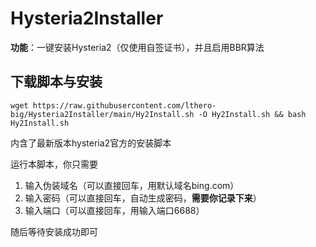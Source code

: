 # Hysteria2Installer

**功能**：一键安装Hysteria2（仅使用自签证书），并且启用BBR算法

## 下载脚本与安装
```
wget https://raw.githubusercontent.com/lthero-big/Hysteria2Installer/main/Hy2Install.sh -O Hy2Install.sh && bash Hy2Install.sh
```

内含了最新版本hysteria2官方的安装脚本

运行本脚本，你只需要

1. 输入伪装域名（可以直接回车，用默认域名bing.com）
2. 输入密码（可以直接回车，自动生成密码，**需要你记录下来**）
3. 输入端口（可以直接回车，用输入端口6688）

随后等待安装成功即可

